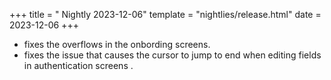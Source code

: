 +++
title = " Nightly 2023-12-06"
template = "nightlies/release.html"
date = 2023-12-06
+++

- fixes the overflows in the onbording screens.
- fixes the issue that causes the cursor to jump to end  when editing fields in authentication screens .

